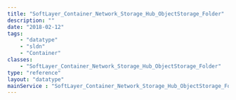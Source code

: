 ```yaml
---
title: "SoftLayer_Container_Network_Storage_Hub_ObjectStorage_Folder"
description: ""
date: "2018-02-12"
tags:
    - "datatype"
    - "sldn"
    - "Container"
classes:
    - "SoftLayer_Container_Network_Storage_Hub_ObjectStorage_Folder"
type: "reference"
layout: "datatype"
mainService : "SoftLayer_Container_Network_Storage_Hub_ObjectStorage_Folder"
---
```

